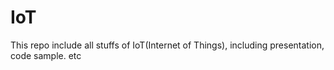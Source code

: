 # IoT
This repo include all stuffs of IoT(Internet of Things), including presentation, code sample. etc
